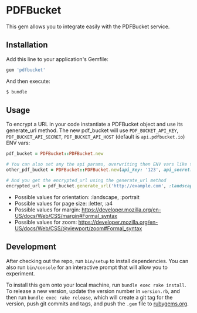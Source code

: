 # PDFBucket

This gem allows you to integrate easily with the PDFBucket service.

## Installation

Add this line to your application's Gemfile:

```ruby
gem 'pdfbucket'
```

And then execute:

```sh
$ bundle
```

## Usage

To encrypt a URL in your code instantiate a PDFBucket object and use its generate_url method.
The new pdf_bucket will use `PDF_BUCKET_API_KEY`, `PDF_BUCKET_API_SECRET`, `PDF_BUCKET_API_HOST` (default is `api.pdfbucket.io`) ENV vars:

```ruby
pdf_bucket = PDFBucket::PDFBucket.new

# You can also set any the api params, overwriting then ENV vars like this
other_pdf_bucket = PDFBucket::PDFBucket.new(api_key: '123', api_secret: '321', api_host: 'api.example.com')

# And you get the encrypted_url using the generate_url method
encrypted_url = pdf_bucket.generate_url('http://example.com', :landscape, :a4, '2px', '0.7')
```

* Possible values for orientation: :landscape, :portrait
* Possible values for page size: :letter, :a4
* Possible values for margin: https://developer.mozilla.org/en-US/docs/Web/CSS/margin#Formal_syntax
* Possible values for zoom: https://developer.mozilla.org/en-US/docs/Web/CSS/@viewport/zoom#Formal_syntax


## Development

After checking out the repo, run `bin/setup` to install dependencies. You can also run `bin/console` for an interactive prompt that will allow you to experiment.

To install this gem onto your local machine, run `bundle exec rake install`. To release a new version, update the version number in `version.rb`, and then run `bundle exec rake release`, which will create a git tag for the version, push git commits and tags, and push the `.gem` file to [rubygems.org](https://rubygems.org).
